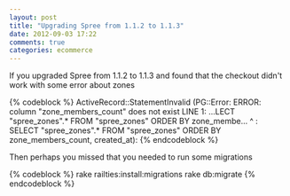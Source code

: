 ```yaml
---
layout: post
title: "Upgrading Spree from 1.1.2 to 1.1.3"
date: 2012-09-03 17:22
comments: true
categories: ecommerce
---
```


If you upgraded Spree from 1.1.2 to 1.1.3 and found that the checkout didn't work with some error about zones

{% codeblock %}
ActiveRecord::StatementInvalid (PG::Error: ERROR:  column "zone_members_count" does not exist
LINE 1: ...LECT "spree_zones".* FROM "spree_zones"  ORDER BY zone_membe...
                                                             ^
: SELECT "spree_zones".* FROM "spree_zones"  ORDER BY zone_members_count, created_at):
{% endcodeblock %}

Then perhaps you missed that you needed to run some migrations

{% codeblock %}
rake railties:install:migrations
rake db:migrate
{% endcodeblock %}